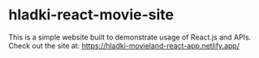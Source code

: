 # hladki-react-movie-site
This is a simple website built to demonstrate usage of React.js and APIs.  
Check out the site at: https://hladki-movieland-react-app.netlify.app/
